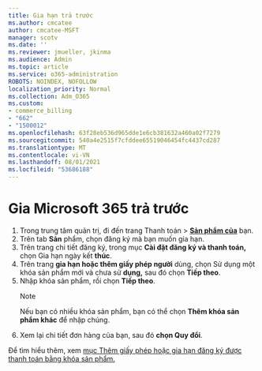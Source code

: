 ```yaml
---
title: Gia hạn trả trước
ms.author: cmcatee
author: cmcatee-MSFT
manager: scotv
ms.date: ''
ms.reviewer: jmueller, jkinma
ms.audience: Admin
ms.topic: article
ms.service: o365-administration
ROBOTS: NOINDEX, NOFOLLOW
localization_priority: Normal
ms.collection: Adm_O365
ms.custom:
- commerce_billing
- "662"
- "1500012"
ms.openlocfilehash: 63f28eb536d965dde1e6cb381632a460a02f7279
ms.sourcegitcommit: 540a4e2515f7cfddee65519046454fc4437cd287
ms.translationtype: MT
ms.contentlocale: vi-VN
ms.lasthandoff: 08/01/2021
ms.locfileid: "53686188"
---
```

# <a name="prepaid-microsoft-365-renewal"></a>Gia Microsoft 365 trả trước

1. Trong trung tâm quản  trị, đi đến trang Thanh toán \> **[Sản phẩm của](https://go.microsoft.com/fwlink/p/?linkid=842054)** bạn.
2. Trên tab **Sản** phẩm, chọn đăng ký mà bạn muốn gia hạn.
3. Trên trang chi tiết đăng ký, trong mục **Cài đặt đăng ký và thanh toán,** chọn Gia hạn ngày kết **thúc**.
4. Trên trang **gia hạn hoặc thêm giấy phép người** dùng, chọn Sử dụng một khóa sản phẩm mới và chưa sử **dụng,** sau đó chọn **Tiếp theo**.
5. Nhập khóa sản phẩm, rồi chọn **Tiếp theo**.
    > [!NOTE]
    > Nếu bạn có nhiều khóa sản phẩm, bạn có thể chọn **Thêm khóa sản phẩm khác** để nhập chúng.
6. Xem lại chi tiết đơn hàng của bạn, sau đó **chọn Quy đổi**.

Để tìm hiểu thêm, xem [mục Thêm giấy phép hoặc gia hạn đăng ký được thanh toán bằng khóa sản phẩm.](/microsoft-365/commerce/licenses/add-licenses-using-product-key)